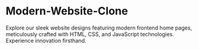 # Modern-Website-Clone
Explore our sleek website designs featuring modern frontend home pages, meticulously crafted with HTML, CSS, and JavaScript technologies. Experience innovation firsthand.
